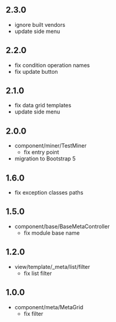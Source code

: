 ## 2.3.0

* ignore built vendors
* update side menu

## 2.2.0

* fix condition operation names
* fix update button

## 2.1.0

* fix data grid templates
* update side menu

## 2.0.0

* component/miner/TestMiner
    - fix entry point
* migration to Bootstrap 5

## 1.6.0

* fix exception classes paths

## 1.5.0

* component/base/BaseMetaController
    - fix module base name

## 1.2.0

* view/template/_meta/list/filter
    - fix list filter

## 1.0.0

* component/meta/MetaGrid
    - fix filter